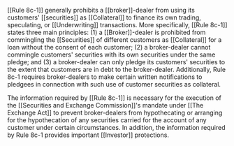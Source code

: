 [[Rule 8c-1]] generally prohibits a [[broker]]-dealer from using its customers' [[securities]] as [[Collateral]] to finance its own trading, speculating, or [[Underwriting]] transactions. More specifically, [[Rule 8c-1]] states three main principles: (1) a [[Broker]]-dealer is prohibited from commingling the [[Securities]] of different customers as [[Collateral]] for a loan without the consent of each customer; (2) a broker-dealer cannot commingle customers' securities with its own securities under the same pledge; and (3) a broker-dealer can only pledge its customers' securities to the extent that customers are in debt to the broker-dealer. Additionally, Rule 8c-1 requires broker-dealers to make certain written notifications to pledgees in connection with such use of customer securities as collateral.

The information required by [[Rule 8c-1]] is necessary for the execution of the [[Securities and Exchange Commission]]'s mandate under [[The Exchange Act]] to prevent broker-dealers from hypothecating or arranging for the hypothecation of any securities carried for the account of any customer under certain circumstances. In addition, the information required by Rule 8c-1 provides important [[Investor]] protections.